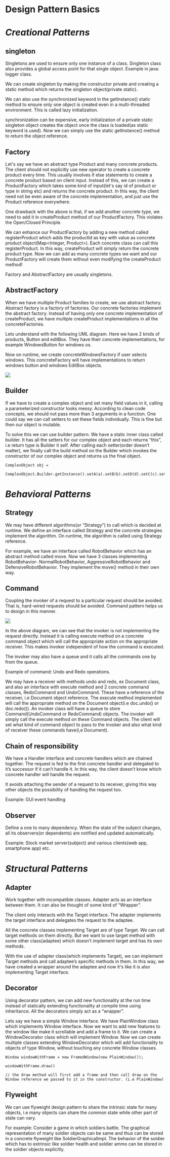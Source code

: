 # Design Pattern Basics

# ***Creational Patterns***

## singleton




Singletons are used to ensure only one instance of a class. Singleton class also provides a global access point for that single object. Example in java: logger class.

We can create singleton by making the constructor private and creating a static method which returns the singleton object(private static).

  

We can also use the synchronized keyword in the getInstance() static method to ensure only one object is created even in a multi-threaded environment. This is called lazy initialization.

  

synchronization can be expensive, early initialization of a private static singleton object creates the object once the class is loaded(as static keyword is used). Now we can simply use the static getInstance() method to return the object reference.

  

## Factory

Let's say we have an abstract type Product and many concrete products. The client should not explicitly use new operator to create a concrete product every time. This usually involves if else statements to create a concrete product based on client input. Instead of this, we can create a ProductFactory which takes some kind of input(let's say id of product or type in string etc) and returns the concrete product. In this way, the client need not be even aware of the concrete implementation, and just use the Product reference everywhere.

  

One drawback with the above is that, if we add another concrete type, we need to add it in createProduct method of our ProductFactory. This violates the Open/Closed Principle.

  

We can enhance our ProductFactory by adding a new method called registerProduct which adds the productId as key with value as concrete product object(Map<Integer, Product>). Each concrete class can call this registerProduct. In this way, createProduct will simply return the concrete product type. Now we can add as many concrete types we want and our ProductFactory will create them without even modifying the createProduct method!

  

Factory and AbstractFactory are usually singletons.

  

## AbstractFactory

  

When we have multiple Product families to create, we use abstract factory. Abstract factory is a factory of factories. Our concrete factories implement the abstract factory. Instead of having only one concrete implementation of createProduct, we have multiple createProduct implementations in all the concreteFactories.

  

Lets understand with the following UML diagram. Here we have 2 kinds of products, Button and editBox. They have their concrete implementations, for example WindowsButton for windows os.

  

Now on runtime, we create concreteWindowsFactory if user selects windows. This concreteFactory will have implementations to return windows button and windows EditBox objects.

  

![](https://lh6.googleusercontent.com/moCsZfzibm3pVnHEq8RsnVH3xQoafQ119PMYQJKBP19YyyPfrl3StSXbdPE-UUXXGdCdLgeL9ucbbynjZe4ETPjMFuLdJmvVY2NuYHoH_3WqY3-4TVur7f6GXlCHNKwdMldIQ1gP)

  
  

## Builder


If we have to create a complex object and set many field values in it, calling a parameterized constructor looks messy. According to clean code concepts, we should not pass more than 3 arguments in a function. One could say we can call setters to set these fields individually. This is fine but then our object is mutable.

  

To solve this we can use builder pattern. We have a static inner class called builder. It has all the setters for our complex object and each returns “this”, i.e return type is Builder it self. After calling each setter(order doesn’t matter), we finally call the build method on the Builder which invokes the constructor of our complex object and returns us the final object.

  

    ComplexObject obj =
    
    ComplexObject.Builder.getInstance().setA(a).setB(b).setD(d).setC(c).setF(f).build();

  
  


# ***Behavioral Patterns***

  

## Strategy

  

We may have different algorithms(or “Strategy”) to call which is decided at runtime. We define an interface called Strategy and the concrete strategies implement the algorithm. On runtime, the algorithm is called using Strategy reference.

  

For example, we have an interface called RobotBehavior which has an abstract method called move. Now we have 3 classes implementing RobotBehavior- NormalRobotBehavior, AggressiveRobotBehavior and DefensiveRobotBehavior. They implement the move() method in their own way.

  

## Command

Coupling the invoker of a request to a particular request should be avoided. That is, hard-wired requests should be avoided. Command pattern helps us to design in this manner.

  

![](https://lh6.googleusercontent.com/d4csQsIOqg7Ahd8eKEXJ3Uv-q-vgUCD25zdGfb4vXE62VD_b2m4kYXL3CCbVK1ZMr19jne9dGNVXfE1dDQCzn4M-f9OOvX8edhPDUHnkF55V0VaG0vbdv7lbObQMrClMJJA6sqM5)

  

In the above diagram, we can see that the invoker is not implementing the request directly. Instead it is calling execute method on a concrete command object which will call the appropriate action on the appropriate receiver. This makes invoker independent of how the command is executed.

  

The invoker may also have a queue and it calls all the commands one by from the queue.

  

Example of command: Undo and Redo operations.

  

We may have a receiver with methods undo and redo, ex Document class, and also an interface with execute method and 2 concrete command classes, RedoCommand and UndoCommand. These have a reference of the receiver, i.e Document object reference. The execute method implemented will call the appropriate method on the Document object(i.e doc.undo() or doc.redo()). An invoker class will have a queue to store Command(UndoCommand or RedoCommand) objects. The invoker will simply call the execute method on these Command objects. The client will set what kind of command object to pass to the invoker and also what kind of receiver these commands have(i,e Document).

  
  

## Chain of responsibility

We have a Handler interface and concrete handlers which are chained together. The request is fed to the first concrete handler and delegated to it’s successor if it can’t handle it. In this way, the client doesn’t know which concrete handler will handle the request.

  

It avoids attaching the sender of a request to its receiver, giving this way other objects the possibility of handling the request too.

  

Example: GUI event handling

  

## Observer

Define a one to many dependency. When the state of the subject changes, all its observers(or dependents) are notified and updated automatically.

  

Example: Stock market server(subject) and various clients(web app, smartphone app) etc.

  
  

# ***Structural Patterns***



## Adapter

  

Work together with incompatible classes. Adapter acts as an interface between them. It can also be thought of some kind of “Wrapper”.

  

The client only interacts with the Target interface. The adapter implements the target interface and delegates the request to the adaptee.

  

All the concrete classes implementing Target are of type Target. We can call target methods on them directly. But we want to use target method with some other class(adaptee) which doesn’t implement target and has its own methods.

  

With the use of adapter class(which implements Target), we can implement Target methods and call adaptee’s specific methods in them. In this way, we have created a wrapper around the adaptee and now it's like it is also implementing Target interface.

  

## Decorator


Using decorator pattern, we can add new functionality at the run time instead of statically extending functionality at compile time using inheritance. All the decorators simply act as a “wrapper”.

  

Lets say we have a simple Window interface. We have PlainWindow class which implements Window interface. Now we want to add new features to the window like make it scrollable and add a frame to it. We can create a WindowDecorator class which will implement Window. Now we can create multiple classes extending WindowDecorator which will add functionality to objects of type Window, without touching any concrete Window classes.

  

    Window windowWithFrame = new FramedWindow(new PlainWindow());
    
    windowWithFrame.draw()

    // the draw method will first add a frame and then call draw on the Window reference we passed to it in the constructor. (i.e PlainWindow)

  

## Flyweight


We can use flyweight design pattern to share the intrinsic state for many objects, i.e many objects can share the common state while other part of state can vary.

  

For example: Consider a game in which soldiers battle. The graphical representation of many soldier objects can be same and thus can be stored in a concrete flyweight like SoldierGraphicalImpl. The behavior of the soldier which has to extrinsic like soldier health and soldier ammo can be stored in the soldier objects explicitly.
